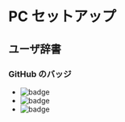 # PC セットアップ

## ユーザ辞書

### GitHub のバッジ

- ![badge](https://img.shields.io/badge/review-ask-blue.svg)
- ![badge](https://img.shields.io/badge/review-imo-orange.svg)
- ![badge](https://img.shields.io/badge/review-must-red.svg)
